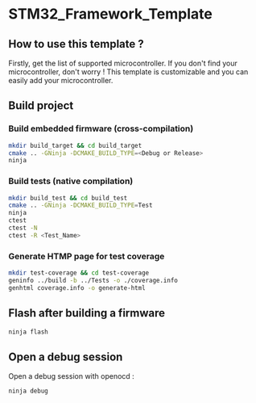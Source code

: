 # STM32_Framework_Template
## How to use this template ?
Firstly, get the list of supported microcontroller.
If you don't find your microcontroller, don't worry !
This template is customizable and you can easily add your microcontroller.
## Build project
### Build embedded firmware (cross-compilation)
```bash
mkdir build_target && cd build_target
cmake .. -GNinja -DCMAKE_BUILD_TYPE=<Debug or Release>
ninja
```
### Build tests (native compilation)
```bash
mkdir build_test && cd build_test
cmake .. -GNinja -DCMAKE_BUILD_TYPE=Test
ninja
ctest
ctest -N
ctest -R <Test_Name>
```
### Generate HTMP page for test coverage
```bash
mkdir test-coverage && cd test-coverage
geninfo ../build -b ../Tests -o ./coverage.info
genhtml coverage.info -o generate-html
```
## Flash after building a firmware
```bash
ninja flash
```
## Open a debug session
Open a debug session with openocd :
```bash
ninja debug
```